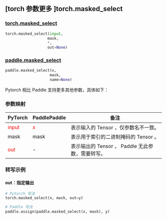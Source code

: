 ## [torch 参数更多 ]torch.masked_select
### [torch.masked_select](https://pytorch.org/docs/stable/generated/torch.masked_select.html?highlight=masked_select#torch.masked_select)

```python
torch.masked_select(input,
                   mask,
                   *,
                   out=None)
```

### [paddle.masked_select](https://www.paddlepaddle.org.cn/documentation/docs/zh/develop/api/paddle/masked_select_cn.html#masked-select)

```python
paddle.masked_select(x,
                    mask,
                    name=None)
```

Pytorch 相比 Paddle 支持更多其他参数，具体如下：
### 参数映射
| PyTorch       | PaddlePaddle | 备注                                                   |
| ------------- | ------------ | ------------------------------------------------------ |
| <font color='red'> input </font> | <font color='red'> x </font> | 表示输入的 Tensor ，仅参数名不一致。  |
| mask         | mask            | 表示用于索引的二进制掩码的 Tensor 。                                      |
| <font color='red'> out </font> | -  | 表示输出的 Tensor ， Paddle 无此参数，需要转写。    |


### 转写示例
#### out：指定输出
```python
# Pytorch 写法
torch.masked_select(x, mask, out=y)

# Paddle 写法
paddle.assign(paddle.masked_select(x, mask), y)
```
